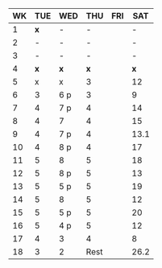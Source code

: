 
| WK | TUE | WED | THU | FRI | SAT |
|----|-----|-----|-----|-----|-----|
| 1  |**x**| -   | -   |     | -   |
| 2  | -   | -   | -   |     | -   |
| 3  | -   | -   | -   |     | -   |
| 4  |**x**|**x**|**x**|     |**x**|
| 5  | x   | x 	 | 3   |     | 12  |
| 6  | 3   | 6 p | 3   |     | 9   |
| 7  | 4   | 7 p | 4   |     | 14  |
| 8  | 4   | 7 	 | 4   |     | 15  |
| 9  | 4   | 7 p | 4   |     | 13.1 |
| 10 | 4   | 8 p | 4   |     | 17  |
| 11 | 5   | 8 	 | 5   |     | 18  |
| 12 | 5   | 8 p | 5   |     | 13  |
| 13 | 5   | 5 p | 5   |     | 19  |
| 14 | 5   | 8 	 | 5   |     | 12  |
| 15 | 5   | 5 p | 5   |     | 20  |
| 16 | 5   | 4 p | 5   |     | 12  |
| 17 | 4   | 3   | 4   |     | 8   |
| 18 | 3   | 2   | Rest|     | 26.2 |
